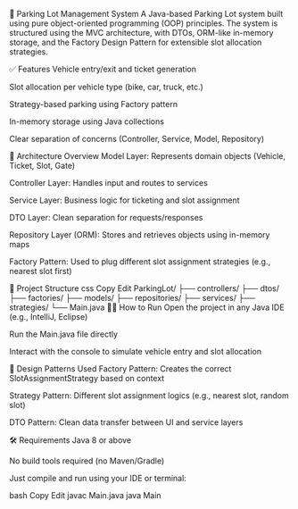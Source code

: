 🚗 Parking Lot Management System
A Java-based Parking Lot system built using pure object-oriented programming (OOP) principles. The system is structured using the MVC architecture, with DTOs, ORM-like in-memory storage, and the Factory Design Pattern for extensible slot allocation strategies.

✅ Features
Vehicle entry/exit and ticket generation

Slot allocation per vehicle type (bike, car, truck, etc.)

Strategy-based parking using Factory pattern

In-memory storage using Java collections

Clear separation of concerns (Controller, Service, Model, Repository)

🧱 Architecture Overview
Model Layer: Represents domain objects (Vehicle, Ticket, Slot, Gate)

Controller Layer: Handles input and routes to services

Service Layer: Business logic for ticketing and slot assignment

DTO Layer: Clean separation for requests/responses

Repository Layer (ORM): Stores and retrieves objects using in-memory maps

Factory Pattern: Used to plug different slot assignment strategies (e.g., nearest slot first)

📂 Project Structure
css
Copy
Edit
ParkingLot/
├── controllers/
├── dtos/
├── factories/
├── models/
├── repositories/
├── services/
├── strategies/
└── Main.java
🏃‍♂️ How to Run
Open the project in any Java IDE (e.g., IntelliJ, Eclipse)

Run the Main.java file directly

Interact with the console to simulate vehicle entry and slot allocation

🧠 Design Patterns Used
Factory Pattern: Creates the correct SlotAssignmentStrategy based on context

Strategy Pattern: Different slot assignment logics (e.g., nearest slot, random slot)

DTO Pattern: Clean data transfer between UI and service layers

🛠 Requirements
Java 8 or above

No build tools required (no Maven/Gradle)

Just compile and run using your IDE or terminal:

bash
Copy
Edit
javac Main.java
java Main